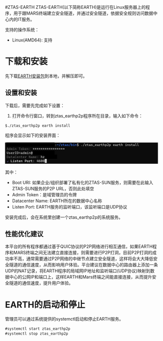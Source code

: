 #ZTAS-EARTH
ZTAS-EARTH(以下简称EARTH)是运行在Linux服务器上的程序，用于跟MARS终端建立安全隧道，并通过安全隧道，依据安全规则访问数据中心内的IT服务。

支持的操作系统：
* Linux(AMD64): 支持

# 下载和安装
先下载[EARTH安装包](linux/earth.zip)到本地，并解压即可。

## 设置和安装
下载后，需要先完成如下设置：
1. 打开命令行窗口，转到ztas_earthp2p程序所在目录，输入如下命令：
```
$./ztas_earthp2p earth install
```
程序会显示如下的安装界面：

![Earth安装](_assets/images/earth-install.png)

其中：
* Boot URI: 如果企业/组织部署了私有化的ZTAS-SUN服务，则需要在此输入ZTAS-SUN服务的P2P URL，否则此处填空
* Admin Token：是域管理员的令牌
* Datacenter Name: EARTH所在的数据中心名称
* Listen Port: EARTH服务的监听端口，该监听端口是UDP协议

安装完成后，会在系统里创建一个ztas_earthp2p的系统服务。

## 性能优化建议
本平台的所有程序都通过基于QUIC协议的P2P网络进行相互通信，如果EARTH程序和MARS终端之间无法建立直接连接，则需要进行P2P打洞，目前P2P打洞的成功率不高，通常需要通过P2P网络的中继节点建立安全隧道，这样将会大大降低安全隧道的通信速度，从而影响用户体验。平台建议在数据中心的路由器上添加一条UDP的NAT记录，将EARTH程序的局域网IP地址和监听端口(UDP协议)映射到数据中心的公网IP和端口上，这样EARTH和Mars终端之间能直接连接，从而提升安全隧道的通信速度，提升用户体验。

# EARTH的启动和停止
管理员可以通过系统提供的systemctl启动和停止EARTH服务。
```
#systemctl start ztas_earthp2p
#systemctl stop ztas_earthp2p
```
